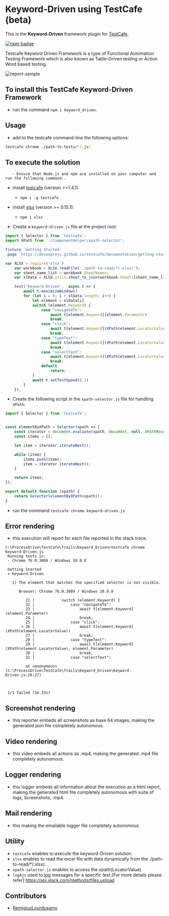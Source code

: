 # Keyword-Driven using TestCafe (beta)

This is the **Keyword-Driven** framework plugin for [TestCafe](http://devexpress.github.io/testcafe).

[![npm badge](https://docs.devexpress.com/TestCafeStudio/images/guides/wait-for-page-to-load.gif)]()

Testcafe Keyword Driven Framework is a type of Functional Automation Testing Framework which is also known as Table-Driven testing or Action Word based testing.

![report-sample](https://sites.google.com/site/testingbulletin/_/rsrc/1461315924116/selenium/selenium-frameworks/keyword-driven-framework/5%20column.png)

## To install this TestCafe Keyword-Driven Framework

- run the command `npm i keyword_driven`.

## Usage

- add to the testcafe command-line the following options:

```sh
testcafe chrome ./path-to-tests/*(.js)
```

## To execute the solution

       - Ensure that Node.js and npm are installed on your computer and run the following command:.

- install [testcafe](https://devexpress.github.io/testcafe/documentation/getting-started/) (version >=1.4.1):

  - `npm i -g testcafe`
  
- install [xlsx](https://www.npmjs.com/package/xlsx) (version >= 0.15.1):

  - `npm i xlsx`

- Create a `keyword-driven.js` file at the project root:

```javascript
import { Selector } from 'testcafe';
import XPath from './ComponentHelper/xpath-selector';

fixture `Getting Started`
.page `https://devexpress.github.io/testcafe/documentation/getting-started/`;

var XLSX = require('xlsx')
    var workbook = XLSX.readFile('./path-to-read/*(.xlsx)');
    var sheet_name_list = workbook.SheetNames;
    var xlData = XLSX.utils.sheet_to_json(workbook.Sheets[sheet_name_list[0]]);

    test('Keyword-Driven',  async t => {
        await t.maximizeWindow()
        for (let i = 0; i < xlData.length; i++) {
            let element = xlData[i]
            switch (element.Keyword) {
                case "navigateTo":
                    await t[element.Keyword](element.Parameter)
                    break;
                case "click":
                    await t[element.Keyword](XPath(element.LocatorValue))
                    break;
                case "typeText":
                    await t[element.Keyword](XPath(element.LocatorValue), element.Parameter)
                    break;
                case "selectText":
                    await t[element.Keyword](XPath(element.LocatorValue), element.Parameter)
                    break;
                default:
                    return;
            }
            await t.setTestSpeed(0.1)
        }
    });
```

- Create the following script in the `xpath-selector.js` file for handling `XPath`:

```javascript
import { Selector } from 'testcafe';


const elementByXPath = Selector(xpath => {
    const iterator = document.evaluate(xpath, document, null, XPathResult.UNORDERED_NODE_ITERATOR_TYPE, null )
    const items = [];

    let item = iterator.iterateNext();

    while (item) {
        items.push(item);
        item = iterator.iterateNext();
    }

    return items;
});

export default function (xpath) {
    return Selector(elementByXPath(xpath));
}
```

- run the command `testcafe chrome keyword-driven.js`



## Error rendering

- this execution will report for each file reported in the stack trace.

```
C:\ProcessDrive\TestCafe\Trails\Keyword_Driven>testcafe chrome Keyword-Driven.js
 Running tests in:
 - Chrome 76.0.3809 / Windows 10.0.0

 Getting Started
 × Keyword-Driven

   1) The element that matches the specified selector is not visible.

      Browser: Chrome 76.0.3809 / Windows 10.0.0

         21 |            switch (element.Keyword) {
         22 |                case "navigateTo":
         23 |                    await t[element.Keyword](element.Parameter)
         24 |                    break;
         25 |                case "click":
       > 26 |                    await t[element.Keyword](XPath(element.LocatorValue))
         27 |                    break;
         28 |                case "typeText":
         29 |                    await t[element.Keyword](XPath(element.LocatorValue), element.Parameter)
         30 |                    break;
         31 |                case "selectText":

         at <anonymous> (C:\ProcessDrive\TestCafe\Trails\Keyword_Driven\Keyword-Driven.js:26:27)



 1/1 failed (1m 33s)

```

## Screenshot rendering

- this reporter embeds all screenshots as base 64 images, making the generated json file completely autonomous.

## Video rendering

- this video embeds all actions as .mp4, making the generated .mp4 file completely autonomous.

## Logger rendering

- this logger embeds all information about the execution as a html report, making the generated html file completely autonomous with suite of logs, Screenshots, .mp4.

## Mail rendering

- this making the emailable logger file completely autonomous.

## Utility

- `testcafe` enables to execute the keyword-Driven solution.
- `xlsx` enables to read the excel file with data dynamically from the ./path-to-read/*(.xlsx).
- `xpath-selector.js` enables to access the xpath(LocatorValue).
- `log4js` used to [log](https://www.npmjs.com/package/log4js) messages for a specific test.[For more details please refer] https://api.slack.com/methods/files.upload

## Contributors

- [RemigiusLourdusamy](https://github.com/RemigiusL/)
